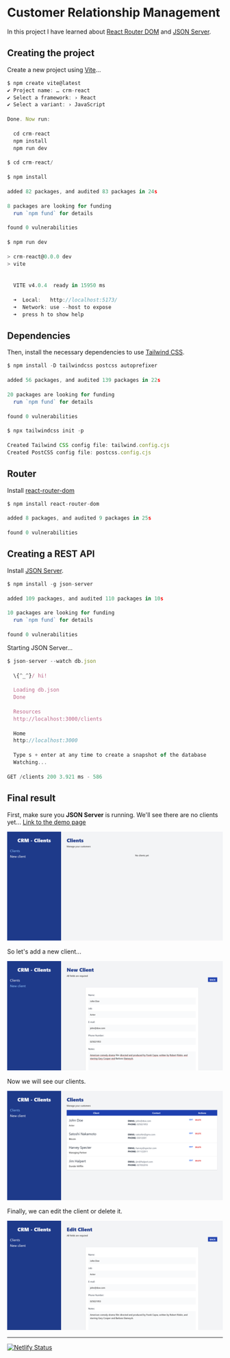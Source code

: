 # Customer Relationship Management

In this project I have learned about [React Router DOM](https://reactrouter.com/en/main) and [JSON Server](https://www.npmjs.com/package/json-server).

## Creating the project

Create a new project using [Vite](https://vitejs.dev/)...

```js
$ npm create vite@latest
✔ Project name: … crm-react
✔ Select a framework: › React
✔ Select a variant: › JavaScript

Done. Now run:

  cd crm-react
  npm install
  npm run dev

$ cd crm-react/

$ npm install

added 82 packages, and audited 83 packages in 24s

8 packages are looking for funding
  run `npm fund` for details

found 0 vulnerabilities

$ npm run dev

> crm-react@0.0.0 dev
> vite


  VITE v4.0.4  ready in 15950 ms

  ➜  Local:   http://localhost:5173/
  ➜  Network: use --host to expose
  ➜  press h to show help
```

## Dependencies

Then, install the necessary dependencies to use [Tailwind CSS](https://tailwindcss.com/).

```js
$ npm install -D tailwindcss postcss autoprefixer

added 56 packages, and audited 139 packages in 22s

20 packages are looking for funding
  run `npm fund` for details

found 0 vulnerabilities

$ npx tailwindcss init -p

Created Tailwind CSS config file: tailwind.config.cjs
Created PostCSS config file: postcss.config.cjs
```

## Router

Install [react-router-dom](https://www.npmjs.com/package/react-router-dom.)

```js
$ npm install react-router-dom

added 8 packages, and audited 9 packages in 25s

found 0 vulnerabilities
```

## Creating a REST API

Install [JSON Server](https://www.npmjs.com/package/json-server).

```js
$ npm install -g json-server

added 109 packages, and audited 110 packages in 10s

10 packages are looking for funding
  run `npm fund` for details

found 0 vulnerabilities
```

Starting JSON Server...

```js
$ json-server --watch db.json

  \{^_^}/ hi!

  Loading db.json
  Done

  Resources
  http://localhost:3000/clients

  Home
  http://localhost:3000

  Type s + enter at any time to create a snapshot of the database
  Watching...

GET /clients 200 3.921 ms - 586
```

## Final result

First, make sure you **JSON Server** is running. We'll see there are no clients yet... [Link to the demo page](https://customer-relationship-management.netlify.app/)

![No clients yet](assets/1.png)

So let's add a new client...

![Add a new client](assets/2.png)

Now we will see our clients.

![Clients List](assets/3.png)

Finally, we can edit the client or delete it.

![Edit or delete the client](assets/4.png)

---

[![Netlify Status](https://api.netlify.com/api/v1/badges/f245aee7-1839-45f9-a666-36fd82f6af55/deploy-status)](https://app.netlify.com/sites/customer-relationship-management/deploys)